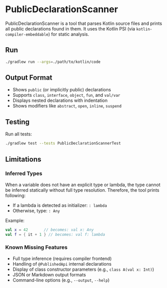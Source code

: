 # PublicDeclarationScanner

PublicDeclarationScanner is a tool that parses Kotlin source files and prints all public declarations found in them. It uses the Kotlin PSI (via `kotlin-compiler-embeddable`) for static analysis.

## Run

```bash
./gradlew run --args=./path/to/kotlin/code
```

## Output Format

- Shows `public` (or implicitly public) declarations
- Supports `class`, `interface`, `object`, `fun`, and `val/var`
- Displays nested declarations with indentation
- Shows modifiers like `abstract`, `open`, `inline`, `suspend`

## Testing

Run all tests:

```bash
./gradlew test --tests PublicDeclarationScannerTest
```

## Limitations

### Inferred Types

When a variable does not have an explicit type or lambda, the type cannot be inferred statically without full type resolution. Therefore, the tool prints following:

- If a lambda is detected as initializer: `: lambda`
- Otherwise, type: `: Any`

Example:

```kotlin
val x = 42       // becomes: val x: Any
val f = { it + 1 } // becomes: val f: lambda
```

### Known Missing Features

- Full type inference (requires compiler frontend)
- Handling of `@PublishedApi` internal declarations
- Display of class constructor parameters (e.g., `class A(val x: Int)`)
- JSON or Markdown output formats
- Command-line options (e.g., `--output`, `--help`)
